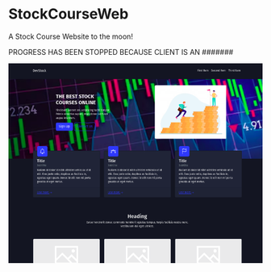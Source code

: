 # StockCourseWeb
A Stock Course Website to the moon!

PROGRESS HAS BEEN STOPPED BECAUSE CLIENT IS AN #######

![Website screenie](https://github.com/shaurya-blip/StockCourseWeb/blob/master/websitescreenshot.png?raw=true)
